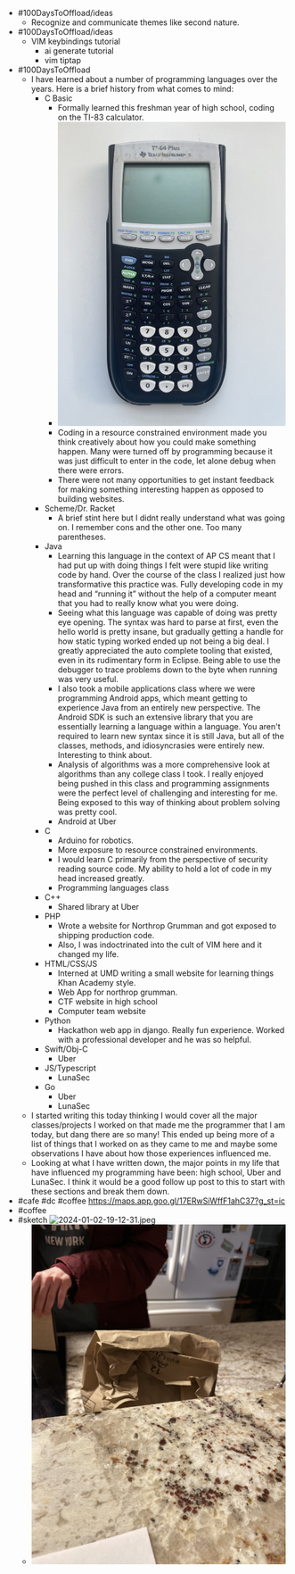 - #100DaysToOffload/ideas
	- Recognize and communicate themes like second nature.
- #100DaysToOffload/ideas
	- VIM keybindings tutorial
		- ai generate tutorial
		- vim tiptap
- #100DaysToOffload
	- I have learned about a number of programming languages over the years. Here is a brief history from what comes to mind:
		- C Basic
			- Formally learned this freshman year of high school, coding on the TI-83 calculator.
			- ![2024-01-02-11-14-03.jpeg](../assets/2024-01-02-11-14-03.jpeg)
			- Coding in a resource constrained environment made you think creatively about how you could make something happen. Many were turned off by programming because it was just difficult to enter in the code, let alone debug when there were errors.
			- There were not many opportunities to get instant feedback for making something interesting happen as opposed to building websites.
		- Scheme/Dr. Racket
			- A brief stint here but I didnt really understand what was going on. I remember cons and the other one. Too many parentheses.
		- Java
			- Learning this language in the context of AP CS meant that I had put up with doing things I felt were stupid like writing code by hand. Over the course of the class I realized just how transformative this practice was. Fully developing code in my head and “running it” without the help of a computer meant that you had to really know what you were doing.
			- Seeing what this language was capable of doing was pretty eye opening. The syntax was hard to parse at first, even the hello world is pretty insane, but gradually getting a handle for how static typing worked ended up not being a big deal. I greatly appreciated the auto complete tooling that existed, even in its rudimentary form in Eclipse. Being able to use the debugger to trace problems down to the byte when running was very useful.
			- I also took a mobile applications class where we were programming Android apps, which meant getting to experience Java from an entirely new perspective. The Android SDK is such an extensive library that you are essentially learning a language within a language. You aren't required to learn new syntax since it is still Java, but all of the classes, methods, and idiosyncrasies were entirely new. Interesting to think about.
			- Analysis of algorithms was a more comprehensive look at algorithms than any college class I took. I really enjoyed being pushed in this class and programming assignments were the perfect level of challenging and interesting for me. Being exposed to this way of thinking about problem solving was pretty cool.
			- Android at Uber
		- C
			- Arduino for robotics.
			- More exposure to resource constrained environments.
			- I would learn C primarily from the perspective of security reading source code. My ability to hold a lot of code in my head increased greatly.
			- Programming languages class
		- C++
			- Shared library at Uber
		- PHP
			- Wrote a website for Northrop Grumman and got exposed to shipping production code.
			- Also, I was indoctrinated into the cult of VIM here and it changed my life.
		- HTML/CSS/JS
			- Interned at UMD writing a small website for learning things Khan Academy style.
			- Web App for northrop grumman.
			- CTF website in high school
			- Computer team website
		- Python
			- Hackathon web app in django. Really fun experience. Worked with a professional developer and he was so helpful.
		- Swift/Obj-C
			- Uber
		- JS/Typescript
			- LunaSec
		- Go
			- Uber
			- LunaSec
	- I started writing this today thinking I would cover all the major classes/projects I worked on that made me the programmer that I am today, but dang there are so many! This ended up being more of a list of things that I worked on as they came to me and maybe some observations I have about how those experiences influenced me.
	- Looking at what I have written down, the major points in my life that have influenced my programming have been: high school, Uber and LunaSec. I think it would be a good follow up post to this to start with these sections and break them down.
- #cafe #dc #coffee https://maps.app.goo.gl/17ERwSiWffF1ahC37?g_st=ic
- #coffee
- #sketch ![2024-01-02-19-12-31.jpeg](../assets/2024-01-02-19-12-31.jpeg)
	- ![2024-01-02-19-11-39.jpeg](../assets/2024-01-02-19-11-39.jpeg)